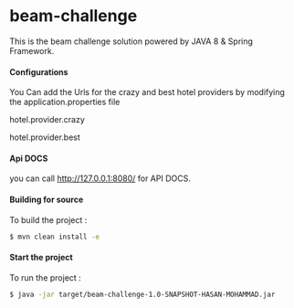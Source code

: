 # beam-challenge

This is the beam challenge solution powered by JAVA 8 & Spring Framework.

#### Configurations
You Can add the Urls for the crazy and best hotel providers by modifying the application.properties file

hotel.provider.crazy

hotel.provider.best

#### Api DOCS

you can call http://127.0.0.1:8080/ for API DOCS.


#### Building for source
To build the project :
```sh
$ mvn clean install -e
```

#### Start the project
To run the project :
```sh
$ java -jar target/beam-challenge-1.0-SNAPSHOT-HASAN-MOHAMMAD.jar
```
